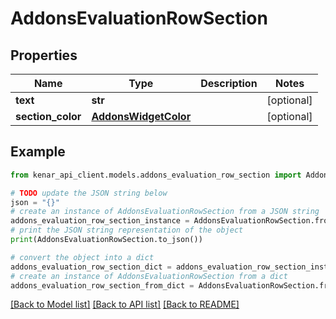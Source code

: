 # AddonsEvaluationRowSection


## Properties

Name | Type | Description | Notes
------------ | ------------- | ------------- | -------------
**text** | **str** |  | [optional] 
**section_color** | [**AddonsWidgetColor**](AddonsWidgetColor.md) |  | [optional] 

## Example

```python
from kenar_api_client.models.addons_evaluation_row_section import AddonsEvaluationRowSection

# TODO update the JSON string below
json = "{}"
# create an instance of AddonsEvaluationRowSection from a JSON string
addons_evaluation_row_section_instance = AddonsEvaluationRowSection.from_json(json)
# print the JSON string representation of the object
print(AddonsEvaluationRowSection.to_json())

# convert the object into a dict
addons_evaluation_row_section_dict = addons_evaluation_row_section_instance.to_dict()
# create an instance of AddonsEvaluationRowSection from a dict
addons_evaluation_row_section_from_dict = AddonsEvaluationRowSection.from_dict(addons_evaluation_row_section_dict)
```
[[Back to Model list]](../README.md#documentation-for-models) [[Back to API list]](../README.md#documentation-for-api-endpoints) [[Back to README]](../README.md)



